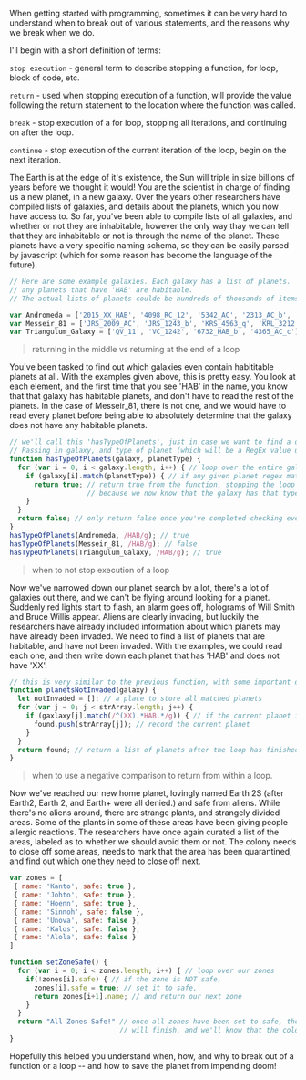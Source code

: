 When getting started with programming, sometimes it can be very hard to understand when to break out of various statements, and the reasons why we break when we do. 

I'll begin with a short definition of terms:

`stop execution` - general term to describe stopping a function, for loop, block of code, etc. 

`return` - used when stopping execution of a function, will provide the value following the return statement to the location where the function was called.

`break` - stop execution of a for loop, stopping all iterations, and continuing on after the loop.

`continue` - stop execution of the current iteration of the loop, begin on the next iteration. 

The Earth is at the edge of it's existence, the Sun will triple in size billions of years before we thought it would! You are the scientist in charge of finding us a new planet, in a new galaxy. Over the years other researchers have compiled lists of galaxies, and details about the planets, which you now have access to. So far, you've been able to compile lists of all galaxies, and whether or not they are inhabitable, however the only way thay we can tell that they are inhabitable or not is through the name of the planet. These planets have a very specific naming schema, so they can be easily parsed by javascript (which for some reason has become the language of the future).  

```javascript
// Here are some example galaxies. Each galaxy has a list of planets. 
// any planets that have 'HAB' are habitable. 
// The actual lists of planets coulde be hundreds of thousands of items.

var Andromeda = ['2015_XX_HAB', '4098_RC_12', '5342_AC', '2313_AC_b', '2013_AC', '5830_B9_HAB']
var Messeir_81 = ['JRS_2009_AC', 'JRS_1243_b', 'KRS_4563_q', 'KRL_3212', 'JRS_1423']
var Triangulum_Galaxy = ['QV_11', 'VC_1242', '6732_HAB_b', '4365_AC_c']
```

> returning in the middle vs returning at the end of a loop

You've been tasked to find out which galaxies even contain habititable planets at all. With the examples given above, this is pretty easy. You look at each element, and the first time that you see 'HAB' in the name, you know that that galaxy has habitable planets, and don't have to read the rest of the planets. In the case of Messeir_81, there is not one, and we would have to read every planet before being able to absolutely determine that the galaxy does not have any habitable planets. 

```javascript
// we'll call this 'hasTypeOfPlanets', just in case we want to find a different type of planet. 
// Passing in galaxy, and type of planet (which will be a RegEx value used to search on strings)
function hasTypeOfPlanets(galaxy, planetType) {
  for (var i = 0; i < galaxy.length; i++) { // loop over the entire galaxy
    if (galaxy[i].match(planetType)) { // if any given planet regex matches the planetType
      return true; // return true from the function, stopping the loop and function 
                   // because we now know that the galaxy has that type of planet
    }
  }
  return false; // only return false once you've completed checking every planet in the galaxy 
}
hasTypeOfPlanets(Andromeda, /HAB/g); // true
hasTypeOfPlanets(Messeir_81, /HAB/g); // false
hasTypeOfPlanets(Triangulum_Galaxy, /HAB/g); // true
```

> when to not stop execution of a loop

Now we've narrowed down our planet search by a lot, there's a lot of galaxies out there, and we can't be flying around looking for a planet. Suddenly red lights start to flash, an alarm goes off, holograms of Will Smith and Bruce Willis appear. Aliens are clearly invading, but luckily the researchers have already included information about which planets may have already been invaded. We need to find a list of planets that are habitable, and have not been invaded. With the examples, we could read each one, and then write down each planet that has 'HAB' and does not have 'XX'.

```javascript
// this is very similar to the previous function, with some important differences.
function planetsNotInvaded(galaxy) {
  let notInvaded = []; // a place to store all matched planets
  for (var j = 0; j < strArray.length; j++) {
    if (gaxlaxy[j].match(/^(XX).*HAB.*/g)) { // if the current planet is habitable, and not invaded
      found.push(strArray[j]); // record the current planet
    }
  }
  return found; // return a list of planets after the loop has finished
}
```

> when to use a negative comparison to return from within a loop.

Now we've reached our new home planet, lovingly named Earth 2S (after Earth2, Earth 2, and Earth+ were all denied.) and safe from aliens. While there's no aliens around, there are strange plants, and strangely divided areas. Some of the plants in some of these areas have been giving people allergic reactions. The researchers have once again curated a list of the areas, labeled as to whether we should avoid them or not. The colony needs to close off some areas, needs to mark that the area has been quarantined, and find out which one they need to close off next.

```javascript
var zones = [
 { name: 'Kanto', safe: true },
 { name: 'Johto', safe: true },
 { name: 'Hoenn', safe: true },
 { name: 'Sinnoh', safe: false },
 { name: 'Unova', safe: false },
 { name: 'Kalos', safe: false },
 { name: 'Alola', safe: false }
]

function setZoneSafe() {
  for (var i = 0; i < zones.length; i++) { // loop over our zones
    if(!zones[i].safe) { // if the zone is NOT safe, 
      zones[i].safe = true; // set it to safe,
      return zones[i+1].name; // and return our next zone
    }
  }
  return "All Zones Safe!" // once all zones have been set to safe, the for loop
                           // will finish, and we'll know that the colony is safe.
}
```

Hopefully this helped you understand when, how, and why to break out of a function or a loop -- and how to save the planet from impending doom!
